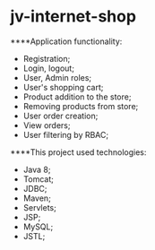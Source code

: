 # jv-internet-shop

****Application functionality:

* Registration;
* Login, logout;
* User, Admin roles;
* User's shopping cart;
* Product addition to the store;
* Removing products from store;
* User order  creation;
* View orders;
* User filtering by RBAC;

****This project used technologies:

* Java 8;
* Tomcat;
* JDBC;
* Maven;
* Servlets;
* JSP;
* MySQL;
* JSTL;
